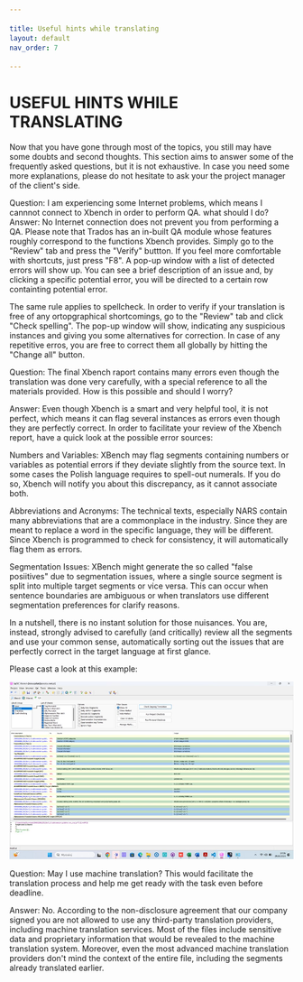 ```yaml
---

title: Useful hints while translating
layout: default
nav_order: 7

---
```


USEFUL HINTS WHILE TRANSLATING
===============
Now that you have gone through most of the topics, you still may have some doubts and second thoughts. This section aims to answer some of the frequently asked questions, but it is not exhaustive. 
In case you need some more explanations, please do not hesitate to ask your the project manager of the client's side.

Question: I am experiencing some Internet problems, which means I cannnot connect to Xbench in order to perform QA. what should I do?
Answer: No Internet connection does not prevent you from performing a QA. Please note that Trados has an in-built QA module whose features roughly correspond to the functions Xbench provides.
Simply go to the "Review" tab and press the "Verify" buttton. If you feel more comfortable with shortcuts, just press "F8". A pop-up window with a list of detected errors will show up. You can see
a brief description of an issue and, by clicking a specific potential error, you will be directed to a certain row containting potential error. 

The same rule applies to spellcheck. In order to verify if your translation is free of any ortopgraphical shortcomings, go to the "Review" tab and click "Check spelling". The pop-up window will show,
indicating any suspicious instances and giving you some alternatives for correction. In case of any repetitive erros, you are free to correct them all globally by hitting the "Change all" button.

Question: The final Xbench raport contains many errors even though the translation was done very carefully, with a special reference to all the materials provided. How is this possible and should I worry?

Answer: Even though Xbench is a smart and very helpful tool, it is not perfect, which means it can flag several instances as errors even though they are perfectly correct. In order to facilitate your review
of the Xbench report, have a quick look at the possible error sources:

Numbers and Variables: XBench may flag segments containing numbers or variables as potential errors if they deviate slightly from the source text. In some cases the Polish language requires to spell-out numerals. If you do so, Xbench will notify you about 
this discrepancy, as it cannot associate both.

Abbreviations and Acronyms: The technical texts, especially NARS contain many abbreviations that are a commonplace in the industry. Since they are meant to replace a word in the specific language, they will be different. Since Xbench
is programmed to check for consistency, it will automatically flag them as errors. 

Segmentation Issues: XBench might generate the so called "false posiitives" due to segmentation issues, where a single source segment is split into multiple target segments or vice versa. This can occur when sentence boundaries are
ambiguous or when translators use different segmentation preferences for clarify reasons.

In a nutshell, there is no instant solution for those nuisances. You are, instead, strongly advised to carefully (and critically) review all the segments and use your common sense, automatically sorting out the
issues that are perfectly correct in the target language at first glance.

Please cast a look at this example:

![Xbench](Xbench_sample.jpg)

Question: May I use machine translation? This would facilitate the translation process and help me get ready with the task even before deadline.

Answer: No. According to the non-disclosure agreement that our company signed you are not allowed to use any third-party translation providers, including machine translation services. Most of the files include sensitive data and
proprietary information that would be revealed to the machine translation system. Moreover, even the most advanced machine translation providers don't mind the context of the entire file, including the segments already translated earlier.

